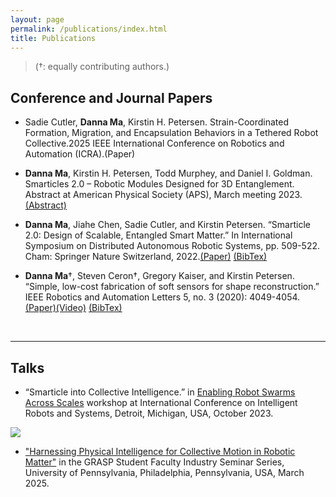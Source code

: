 ```yaml
---
layout: page
permalink: /publications/index.html
title: Publications
---
```


> (†: equally contributing authors.)

## Conference and Journal Papers

- Sadie Cutler, **Danna Ma**, Kirstin H. Petersen. Strain-Coordinated Formation, Migration, and Encapsulation Behaviors in a Tethered Robot Collective.2025 IEEE International Conference on Robotics and Automation (ICRA).(Paper)

- **Danna Ma**, Kirstin H. Petersen, Todd Murphey, and Daniel I. Goldman. Smarticles 2.0 – Robotic Modules Designed for 3D Entanglement. Abstract at American Physical Society (APS), March meeting 2023.[(Abstract)](https://meetings.aps.org/Meeting/MAR23/Session/A09.11)

- **Danna Ma**, Jiahe Chen, Sadie Cutler, and Kirstin Petersen. “Smarticle 2.0: Design of Scalable, Entangled Smart Matter.” In International Symposium on Distributed Autonomous Robotic Systems, pp. 509-522. Cham: Springer Nature Switzerland, 2022.[(Paper)](https://link.springer.com/chapter/10.1007/978-3-031-51497-5_36) [(BibTex)](https://dannama.com/publications/BibTex/10.1007_978-3-031-51497-5_36-citation.bib)

- **Danna Ma**†, Steven Ceron†, Gregory Kaiser, and Kirstin Petersen. “Simple, low-cost fabrication of soft sensors for shape reconstruction.” IEEE Robotics and Automation Letters 5, no. 3 (2020): 4049-4054.[(Paper)](https://ieeexplore.ieee.org/document/9067833?source=authoralert)[(Video)](https://bpb-us-w2.wpmucdn.com/sites.coecis.cornell.edu/dist/0/60/publications/2020/04/Video_softsleeve_RALetters-2020.mp4) [(BibTex)](https://dannama.com/publications/BibTex/10.1109LRA.2020.2986746.bib)

 <br>

---

## Talks

- “Smarticle into Collective Intelligence.” in [Enabling Robot Swarms Across Scales](https://swarmsatallscales.weebly.com/speakers.html) workshop at International Conference on Intelligent Robots and Systems, Detroit, Michigan, USA, October 2023.
<img src="https://www.dannama.com/images/UPennSFI.jpg" class="floatpic">

- ["Harnessing Physical Intelligence for Collective Motion in Robotic Matter"](https://www.grasp.upenn.edu/events/spring-2025-grasp-sfi-danna-ma/) in the GRASP Student Faculty Industry Seminar Series, University of Pennsylvania, Philadelphia, Pennsylvania, USA, March 2025.

<br>




